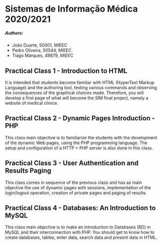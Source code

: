 # Sistemas de Informação Médica 2020/2021

##### Authors:

- João Duarte, 50001, MIEEC
- Pedro Oliveira, 50544, MIEEC
- Tiago Marques, 49879, MIEEC

## Practical Class 1 - Introduction to HTML

It is intended that students become familiar with HTML (HyperText Markup Language) and the authoring tool, testing various commands and observing the consequences of the graphical choices made. Therefore, you will develop a first page of what will become the SIM final project, namely a website of medical clinice.

## Practical Class 2 - Dynamic Pages Introduction - PHP

This class main objective is to familiarize the students with the development of the dynamic Web pages, using the PHP programming language. The setup and configuration of a HTTP + PHP server is also done in this class.

## Practical Class 3 - User Authentication and Results Paging

This class comes in sequence of the previous class and has as main objective the use of dynamic pages with sessions, implementation of the login/logout operation, creation of private pages and paging of results.

## Practical Class 4 - Databases: An Introduction to MySQL

This class main objective is to make an introduction to Databases (BD) in MySQL and their interconnection with PHP. You should get to know how to create databases, tables, enter data, search data and present data in HTML.
